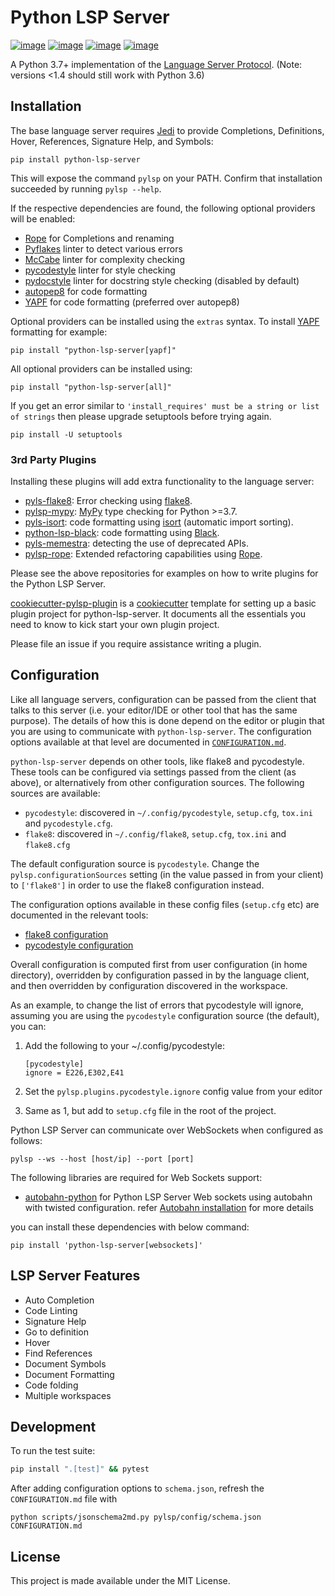 # Python LSP Server

[![image](https://github.com/python-ls/python-ls/workflows/Linux%20tests/badge.svg)](https://github.com/python-ls/python-ls/actions?query=workflow%3A%22Linux+tests%22) [![image](https://github.com/python-ls/python-ls/workflows/Mac%20tests/badge.svg)](https://github.com/python-ls/python-ls/actions?query=workflow%3A%22Mac+tests%22) [![image](https://github.com/python-ls/python-ls/workflows/Windows%20tests/badge.svg)](https://github.com/python-ls/python-ls/actions?query=workflow%3A%22Windows+tests%22) [![image](https://img.shields.io/github/license/python-ls/python-ls.svg)](https://github.com/python-ls/python-ls/blob/master/LICENSE)

A Python 3.7+ implementation of the [Language Server Protocol](https://github.com/Microsoft/language-server-protocol).
(Note: versions <1.4 should still work with Python 3.6)

## Installation

The base language server requires [Jedi](https://github.com/davidhalter/jedi) to provide Completions, Definitions, Hover, References, Signature Help, and Symbols:

```
pip install python-lsp-server
```
This will expose the command `pylsp` on your PATH. Confirm that installation succeeded by running `pylsp --help`.

If the respective dependencies are found, the following optional providers will be enabled:
- [Rope](https://github.com/python-rope/rope) for Completions and renaming
- [Pyflakes](https://github.com/PyCQA/pyflakes) linter to detect various errors
- [McCabe](https://github.com/PyCQA/mccabe) linter for complexity checking
- [pycodestyle](https://github.com/PyCQA/pycodestyle) linter for style checking
- [pydocstyle](https://github.com/PyCQA/pydocstyle) linter for docstring style checking (disabled by default)
- [autopep8](https://github.com/hhatto/autopep8) for code formatting
- [YAPF](https://github.com/google/yapf) for code formatting (preferred over autopep8)

Optional providers can be installed using the `extras` syntax. To install [YAPF](https://github.com/google/yapf) formatting for example:

```
pip install "python-lsp-server[yapf]"
```

All optional providers can be installed using:

```
pip install "python-lsp-server[all]"
```

If you get an error similar to `'install_requires' must be a string or list of strings` then please upgrade setuptools before trying again.

```
pip install -U setuptools
```

### 3rd Party Plugins

Installing these plugins will add extra functionality to the language server:

- [pyls-flake8](https://github.com/emanspeaks/pyls-flake8/): Error checking using [flake8](https://flake8.pycqa.org/en/latest/).
- [pylsp-mypy](https://github.com/Richardk2n/pylsp-mypy): [MyPy](http://mypy-lang.org/) type checking for Python >=3.7.
- [pyls-isort](https://github.com/paradoxxxzero/pyls-isort): code formatting using [isort](https://github.com/PyCQA/isort) (automatic import sorting).
- [python-lsp-black](https://github.com/python-lsp/python-lsp-black): code formatting using [Black](https://github.com/psf/black).
- [pyls-memestra](https://github.com/QuantStack/pyls-memestra): detecting the use of deprecated APIs.
- [pylsp-rope](https://github.com/python-rope/pylsp-rope): Extended refactoring capabilities using [Rope](https://github.com/python-rope/rope).

Please see the above repositories for examples on how to write plugins for the Python LSP Server.

[cookiecutter-pylsp-plugin](https://github.com/python-lsp/cookiecutter-pylsp-plugin) is a [cookiecutter](https://cookiecutter.readthedocs.io/) template for setting up a basic plugin project for python-lsp-server. It documents all the essentials you need to know to kick start your own plugin project.

Please file an issue if you require assistance writing a plugin.

## Configuration

Like all language servers, configuration can be passed from the client that talks to this server (i.e. your editor/IDE or other tool that has the same purpose). The details of how this is done depend on the editor or plugin that you are using to communicate with `python-lsp-server`. The configuration options available at that level are documented in [`CONFIGURATION.md`](https://github.com/python-lsp/python-lsp-server/blob/develop/CONFIGURATION.md).

`python-lsp-server` depends on other tools, like flake8 and pycodestyle. These tools can be configured via settings passed from the client (as above), or alternatively from other configuration sources. The following sources are available:

- `pycodestyle`: discovered in `~/.config/pycodestyle`, `setup.cfg`, `tox.ini` and `pycodestyle.cfg`.
- `flake8`: discovered in `~/.config/flake8`, `setup.cfg`, `tox.ini` and `flake8.cfg`

The default configuration source is `pycodestyle`. Change the `pylsp.configurationSources` setting (in the value passed in from your client) to `['flake8']` in order to use the flake8 configuration instead.

The configuration options available in these config files (`setup.cfg` etc) are documented in the relevant tools:

- [flake8 configuration](https://flake8.pycqa.org/en/latest/user/configuration.html)
- [pycodestyle configuration](https://pycodestyle.pycqa.org/en/latest/intro.html#configuration)

Overall configuration is computed first from user configuration (in home directory), overridden by configuration passed in by the language client, and then overridden by configuration discovered in the workspace.

As an example, to change the list of errors that pycodestyle will ignore, assuming you are using the `pycodestyle` configuration source (the default), you can:

1. Add the following to your ~/.config/pycodestyle:

   ```
   [pycodestyle]
   ignore = E226,E302,E41
   ```

2. Set the `pylsp.plugins.pycodestyle.ignore` config value from your editor
3. Same as 1, but add to `setup.cfg` file in the root of the project.


Python LSP Server can communicate over WebSockets when configured as follows:

```
pylsp --ws --host [host/ip] --port [port]
```

The following libraries are required for Web Sockets support:
- [autobahn-python](https://github.com/crossbario/autobahn-python) for Python LSP Server Web sockets using autobahn with twisted configuration. refer [Autobahn installation](https://autobahn.readthedocs.io/en/latest/installation.html) for more details

you can install these dependencies with below command:

```
pip install 'python-lsp-server[websockets]'
```

## LSP Server Features

* Auto Completion
* Code Linting
* Signature Help
* Go to definition
* Hover
* Find References
* Document Symbols
* Document Formatting
* Code folding
* Multiple workspaces

## Development

To run the test suite:

```sh
pip install ".[test]" && pytest
```

After adding configuration options to `schema.json`, refresh the `CONFIGURATION.md` file with

```
python scripts/jsonschema2md.py pylsp/config/schema.json CONFIGURATION.md
```

## License

This project is made available under the MIT License.
